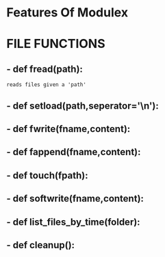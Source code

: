 # Features Of Modulex

# FILE FUNCTIONS

## - def fread(path):

 	reads files given a 'path'

## - def setload(path,seperator='\n'):

## - def fwrite(fname,content):

## - def fappend(fname,content):

## - def touch(fpath):

## - def softwrite(fname,content):

## - def list_files_by_time(folder):

## - def cleanup():
